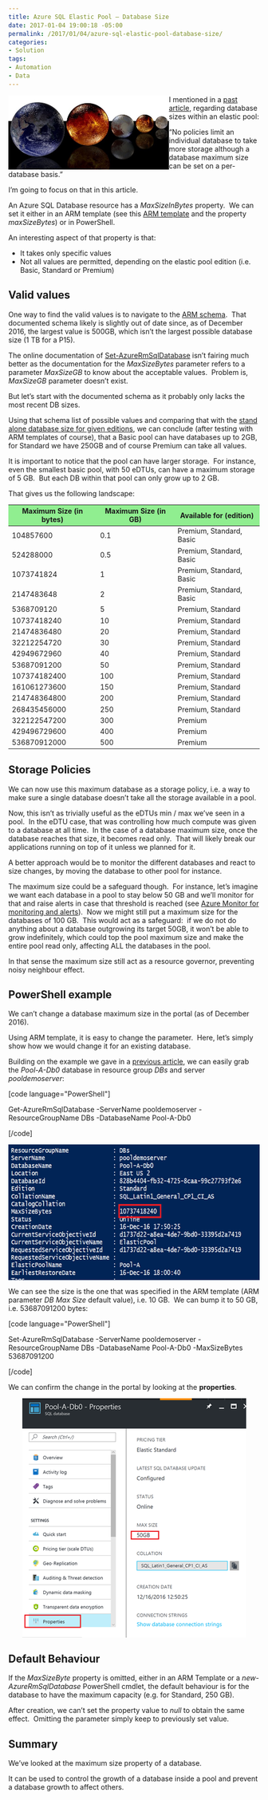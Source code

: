 ```yaml
---
title: Azure SQL Elastic Pool – Database Size
date: 2017-01-04 19:00:18 -05:00
permalink: /2017/01/04/azure-sql-elastic-pool-database-size/
categories:
- Solution
tags:
- Automation
- Data
---
```

<a href="/assets/2017/1/azure-sql-elastic-pool-database-size/pexels-photo-2257691.jpg"><img class="alignnone  wp-image-2940" style="background-image:none;float:left;padding-top:0;padding-left:0;display:inline;padding-right:0;border-width:0;" src="/assets/2017/1/azure-sql-elastic-pool-database-size/pexels-photo-2257691.jpg" alt="Planets" width="322" height="149" /></a>I mentioned in a <a href="https://vincentlauzon.com/2016/12/18/azure-sql-elastic-pool-overview/">past article</a>, regarding database sizes within an elastic pool:

“No policies limit an individual database to take more storage although a database maximum size can be set on a per-database basis.”

I’m going to focus on that in this article.

An Azure SQL Database resource has a <em>MaxSizeInBytes</em> property.  We can set it either in an ARM template (see this <a href="https://vincentlauzon.com/2016/12/21/azure-sql-elastic-pool-arm-templates/">ARM template</a> and the property <em>maxSizeBytes</em>) or in PowerShell.

An interesting aspect of that property is that:
<ul>
 	<li>It takes only specific values</li>
 	<li>Not all values are permitted, depending on the elastic pool edition (i.e. Basic, Standard or Premium)</li>
</ul>
<h2>Valid values</h2>
One way to find the valid values is to navigate to the <a href="https://docs.microsoft.com/en-us/azure/azure-resource-manager/resource-manager-supported-services#databases" target="_blank">ARM schema</a>.  That documented schema likely is slightly out of date since, as of December 2016, the largest value is 500GB, which isn’t the largest possible database size (1 TB for a P15).

The online documentation of <a href="https://docs.microsoft.com/en-us/powershell/resourcemanager/AzureRM.Sql/v1.0.12/Set-AzureRmSqlDatabase" target="_blank">Set-AzureRmSqlDatabase</a> isn’t fairing much better as the documentation for the <em>MaxSizeBytes</em> parameter refers to a parameter <em>MaxSizeGB</em> to know about the acceptable values.  Problem is, <em>MaxSizeGB</em> parameter doesn’t exist.

But let’s start with the documented schema as it probably only lacks the most recent DB sizes.

Using that schema list of possible values and comparing that with the <a href="https://docs.microsoft.com/en-us/azure/sql-database/sql-database-resource-limits#enforcement-of-limits" target="_blank">stand alone database size for given editions</a>, we can conclude (after testing with ARM templates of course), that a Basic pool can have databases up to 2GB, for Standard we have 250GB and of course Premium can take all values.

It is important to notice that the pool can have larger storage.  For instance, even the smallest basic pool, with 50 eDTUs, can have a maximum storage of 5 GB.  But each DB within that pool can only grow up to 2 GB.

That gives us the following landscape:
<table>
<thead>
<tr style="background:lightgreen;">
<th>Maximum Size (in bytes)</th>
<th>Maximum Size (in GB)</th>
<th>Available for (edition)</th>
</tr>
</thead>
<tbody>
<tr>
<td>104857600</td>
<td>0.1</td>
<td>Premium, Standard, Basic</td>
</tr>
<tr>
<td>524288000</td>
<td>0.5</td>
<td>Premium, Standard, Basic</td>
</tr>
<tr>
<td>1073741824</td>
<td>1</td>
<td>Premium, Standard, Basic</td>
</tr>
<tr>
<td>2147483648</td>
<td>2</td>
<td>Premium, Standard, Basic</td>
</tr>
<tr>
<td>5368709120</td>
<td>5</td>
<td>Premium, Standard</td>
</tr>
<tr>
<td>10737418240</td>
<td>10</td>
<td>Premium, Standard</td>
</tr>
<tr>
<td>21474836480</td>
<td>20</td>
<td>Premium, Standard</td>
</tr>
<tr>
<td>32212254720</td>
<td>30</td>
<td>Premium, Standard</td>
</tr>
<tr>
<td>42949672960</td>
<td>40</td>
<td>Premium, Standard</td>
</tr>
<tr>
<td>53687091200</td>
<td>50</td>
<td>Premium, Standard</td>
</tr>
<tr>
<td>107374182400</td>
<td>100</td>
<td>Premium, Standard</td>
</tr>
<tr>
<td>161061273600</td>
<td>150</td>
<td>Premium, Standard</td>
</tr>
<tr>
<td>214748364800</td>
<td>200</td>
<td>Premium, Standard</td>
</tr>
<tr>
<td>268435456000</td>
<td>250</td>
<td>Premium, Standard</td>
</tr>
<tr>
<td>322122547200</td>
<td>300</td>
<td>Premium</td>
</tr>
<tr>
<td>429496729600</td>
<td>400</td>
<td>Premium</td>
</tr>
<tr>
<td>536870912000</td>
<td>500</td>
<td>Premium</td>
</tr>
</tbody>
</table>
<h2>Storage Policies</h2>
We can now use this maximum database as a storage policy, i.e. a way to make sure a single database doesn’t take all the storage available in a pool.

Now, this isn’t as trivially useful as the eDTUs min / max we’ve seen in a pool.  In the eDTU case, that was controlling how much compute was given to a database at all time.  In the case of a database maximum size, once the database reaches that size, it becomes read only.  That will likely break our applications running on top of it unless we planned for it.

A better approach would be to monitor the different databases and react to size changes, by moving the database to other pool for instance.

The maximum size could be a safeguard though.  For instance, let’s imagine we want each database in a pool to stay below 50 GB and we’ll monitor for that and raise alerts in case that threshold is reached (see <a href="https://vincentlauzon.com/2016/11/27/primer-on-azure-monitor/">Azure Monitor for monitoring and alerts</a>).  Now we might still put a maximum size for the databases of 100 GB.  This would act as a safeguard:  if we do not do anything about a database outgrowing its target 50GB, it won’t be able to grow indefinitely, which could top the pool maximum size and make the entire pool read only, affecting ALL the databases in the pool.

In that sense the maximum size still act as a resource governor, preventing noisy neighbour effect.
<h2>PowerShell example</h2>
We can’t change a database maximum size in the portal (as of December 2016).

Using ARM template, it is easy to change the parameter.  Here, let’s simply show how we would change it for an existing database.

Building on the example we gave in a <a href="https://vincentlauzon.com/2016/12/21/azure-sql-elastic-pool-arm-templates/">previous article</a>, we can easily grab the <em>Pool-A-Db0</em> database in resource group <em>DBs</em> and server <em>pooldemoserver</em>:

[code language="PowerShell"]

Get-AzureRmSqlDatabase -ServerName pooldemoserver -ResourceGroupName DBs -DatabaseName Pool-A-Db0

[/code]

<a href="/assets/2017/1/azure-sql-elastic-pool-database-size/image18.png"><img style="background-image:none;float:none;padding-top:0;padding-left:0;margin-left:auto;display:block;padding-right:0;margin-right:auto;border-width:0;" title="image" src="/assets/2017/1/azure-sql-elastic-pool-database-size/image_thumb18.png" alt="image" width="640" height="272" border="0" /></a>

We can see the size is the one that was specified in the ARM template (ARM parameter <em>DB Max Size</em> default value), i.e. 10 GB.  We can bump it to 50 GB, i.e. 53687091200 bytes:

[code language="PowerShell"]

Set-AzureRmSqlDatabase -ServerName pooldemoserver -ResourceGroupName DBs -DatabaseName Pool-A-Db0 -MaxSizeBytes 53687091200

[/code]

We can confirm the change in the portal by looking at the <strong>properties</strong>.

<a href="/assets/2017/1/azure-sql-elastic-pool-database-size/image19.png"><img style="background-image:none;float:none;padding-top:0;padding-left:0;margin-left:auto;display:block;padding-right:0;margin-right:auto;border:0;" title="image" src="/assets/2017/1/azure-sql-elastic-pool-database-size/image_thumb19.png" alt="image" width="449" height="480" border="0" /></a>
<h2>Default Behaviour</h2>
If the <em>MaxSizeByte</em> property is omitted, either in an ARM Template or a <em>new-AzureRmSqlDatabase</em> PowerShell cmdlet, the default behaviour is for the database to have the maximum capacity (e.g. for Standard, 250 GB).

After creation, we can’t set the property value to <em>null</em> to obtain the same effect.  Omitting the parameter simply keep to previously set value.
<h2>Summary</h2>
We’ve looked at the maximum size property of a database.

It can be used to control the growth of a database inside a pool and prevent a database growth to affect others.